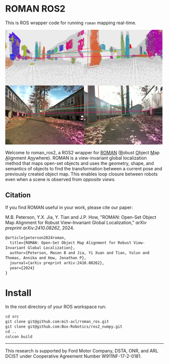 # ROMAN ROS2

This is ROS wrapper code for running `roman` mapping real-time.

<img src="./media/opposite_view_loop_closure.jpg" alt="Opposite view loop closure" width="500"/>

Welcome to roman_ros2, a ROS2 wrapper for [ROMAN](https://acl.mit.edu/ROMAN/) (<ins>R</ins>obust <ins>O</ins>bject <ins>M</ins>ap <ins>A</ins>lignment A<ins>n</ins>ywhere).
ROMAN is a view-invariant global localization method that maps open-set objects and uses the geometry, shape, and semantics of objects to find the transformation between a current pose and previously created object map.
This enables loop closure between robots even when a scene is observed from *opposite views.*

## Citation

If you find ROMAN useful in your work, please cite our paper:

M.B. Peterson, Y.X. Jia, Y. Tian and J.P. How, "ROMAN: Open-Set Object Map Alignment for Robust View-Invariant Global Localization,"
*arXiv preprint arXiv:2410.08262*, 2024.

```
@article{peterson2024roman,
  title={ROMAN: Open-Set Object Map Alignment for Robust View-Invariant Global Localization},
  author={Peterson, Mason B and Jia, Yi Xuan and Tian, Yulun and Thomas, Annika and How, Jonathan P},
  journal={arXiv preprint arXiv:2410.08262},
  year={2024}
}
```

# Install

In the root directory of your ROS workspace run:

```
cd src
git clone git@github.com:mit-acl/roman_ros.git
git clone git@github.com:Box-Robotics/ros2_numpy.git
cd ..
colcon build
```

---

This research is supported by Ford Motor Company, DSTA, ONR, and
ARL DCIST under Cooperative Agreement Number W911NF-17-2-0181.
